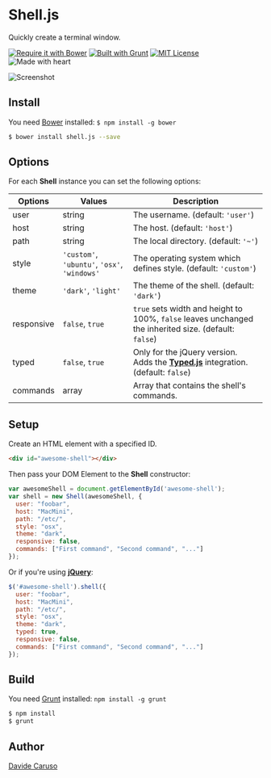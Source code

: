 # Shell.js

Quickly create a terminal window.

[![Require it with Bower](https://img.shields.io/badge/require_it_with-Bower-FFCC2F.svg?style=flat)](#install)
[![Built with Grunt](https://img.shields.io/badge/built_with-Grunt-E48632.svg?style=flat)][grunt]
[![MIT License](https://img.shields.io/github/license/mashape/apistatus.svg)][mit]
![Made with heart](https://img.shields.io/badge/made_with-❤-FF4969.svg?style=flat)

![Screenshot](https://github.com/davidecaruso/shell.js/blob/master/images/screenshot.png)

## Install

You need [Bower][bower] installed: `$ npm install -g bower`

```bash
$ bower install shell.js --save
```

## Options

For each **Shell** instance you can set the following options:

| Options       | Values                                        | Description                                                                                           |
| ------------- | --------------------------------------------- | ----------------------------------------------------------------------------------------------------- |
| user          | string                                        | The username. (default: `'user'`)                                                                     |
| host          | string                                        | The host. (default: `'host'`)                                                                         |
| path          | string                                        | The local directory. (default: `'~'`)                                                                 |
| style         | `'custom'`, `'ubuntu'`, `'osx'`, `'windows'`  | The operating system which defines style. (default: `'custom'`)                                       |
| theme         | `'dark'`, `'light'`                           | The theme of the shell. (default: `'dark'`)                                                           |
| responsive    | `false`, `true`                               | `true` sets width and height to 100%, `false` leaves unchanged the inherited size. (default: `false`) |
| typed         | `false`, `true`                               | Only for the jQuery version. Adds the **[Typed.js][typedjs]** integration. (default: `false`)         |
| commands      | array                                         | Array that contains the shell's commands.                                                             |


## Setup

Create an HTML element with a specified ID. 
```html
<div id="awesome-shell"></div>
```

Then pass your DOM Element to the **Shell** constructor:

```javascript
var awesomeShell = document.getElementById('awesome-shell');
var shell = new Shell(awesomeShell, {
  user: "foobar",
  host: "MacMini",
  path: "/etc/",
  style: "osx",
  theme: "dark",
  responsive: false,
  commands: ["First command", "Second command", "..."]
});
```

Or if you're using **[jQuery][jquery]**:

```javascript
$('#awesome-shell').shell({
  user: "foobar",
  host: "MacMini",
  path: "/etc/",
  style: "osx",
  theme: "dark",
  typed: true,
  responsive: false,
  commands: ["First command", "Second command", "..."]
});
```

## Build

You need [Grunt][grunt] installed: `npm install -g grunt`

```bash
$ npm install
$ grunt
```

## Author

[Davide Caruso][linkedin]

[linkedin]: https://it.linkedin.com/in/davidecaruso93
[mit]: http://www.opensource.org/licenses/mit-license.php
[jquery]: http://jquery.com/
[grunt]: http://gruntjs.com/
[bower]: http://bower.io/
[typedjs]: https://github.com/mattboldt/typed.js/